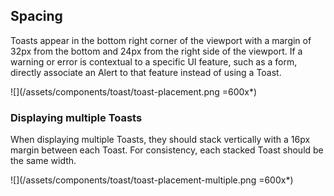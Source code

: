 ## Spacing

Toasts appear in the bottom right corner of the viewport with a margin of 32px from the bottom and 24px from the right side of the viewport. If a warning or error is contextual to a specific UI feature, such as a form, directly associate an Alert to that feature instead of using a Toast.

![](/assets/components/toast/toast-placement.png =600x*)

### Displaying multiple Toasts

When displaying multiple Toasts, they should stack vertically with a 16px margin between each Toast. For consistency, each stacked Toast should be the same width.

![](/assets/components/toast/toast-placement-multiple.png =600x*)